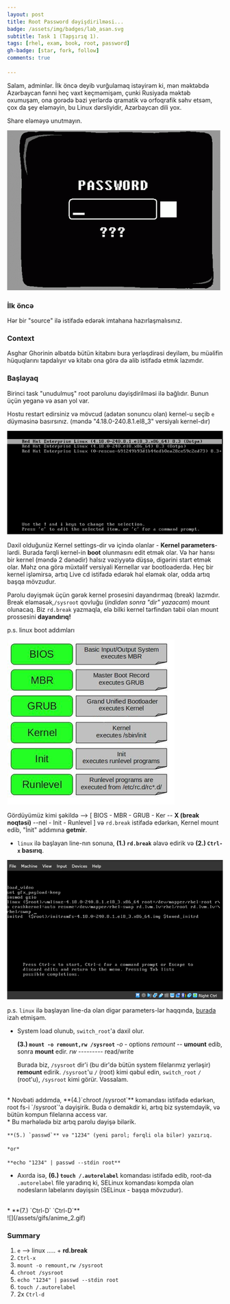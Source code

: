 ```yaml
---
layout: post
title: Root Password dəyişdirilməsi...
badge: /assets/img/badges/lab_asan.svg
subtitle: Task 1 (Tapşırıq 1).
tags: [rhel, exam, book, root, password]
gh-badge: [star, fork, follow]
comments: true

---
```

Salam, adminlər. İlk öncə deyib vurğulamaq istəyirəm ki, mən məktəbdə Azərbaycan fənni heç vaxt keçməmişəm, çunki Rusiyada məktəb oxumuşam, ona gorədə bəzi yerlərdə qramatik və orfoqrafik səhv etsəm, çox da şey eləməyin, bu Linux dərsliyidir, Azərbaycan dili yox. 

Share eləməyə unutmayın.


![](/assets/gifs/anime_3.gif)


### İlk öncə

Hər bir "source" ilə istifadə edərək imtahana hazırlaşmalısınız.

### Context

Asghar Ghorinin əlbətdə bütün kitabını bura yerləşdirəsi deyiləm, bu müəlifin hüquqlarını tapdalıyır və kitabı ona görə də alib istifadə etmık lazımdır.

### Başlayaq

Birinci task "unudulmuş" root parolunu dəyişdirilməsi ilə bağlıdır. Bunun üçün yeganə və asan yol var.

Hostu restart edirsiniz və mövcud (adətən sonuncu olan) kernel-u seçib `e` düyməsinə basırsınız. (məndə "4.18.0-240.8.1.el8_3" versiyalı kernel-dır)

![](/assets/img/screenshots/Screen_0014.png)

Daxil olduğunüz Kernel settings-dir və içində olanlar - **Kernel parameters**-lərdi. Burada fərqli kernel-in **boot** olunmasını edit etmək olar. Və hər hansı bir kernel (məndə 2 dənədir) halsız vəziyyətə düşsə, digərini start etmək olar. Məhz ona görə müxtəlif versiyali Kernellar var bootloaderdə. Heç bir kernel işləmirsə, artıq Live cd istifadə edərək həl eləmək olar, odda artıq başqa mövzudur. 

Parolu dəyişmək üçün gərək kernel prosesini dayandırmaq (break) lazımdır. Break eləməsək,`/sysroot` qovluğu (*indidən sonra "dir" yazacam*) mount olunacaq. Biz `rd.break` yazmaqla, elə bilki kernel tərfindən təbii olan mount prossesini **dayandırıq!** 

p.s. linux boot addımları

![](/assets/img/img_1.jpg)

Gördüyümüz kimi şəkildə --> [ BIOS - MBR - GRUB - Ker -- **X (break noqtəsi)** --nel - Init - Runlevel ] və `rd.break` istifadə edərkən, Kernel mount edib, "İnit" addımına **getmir**.


* `linux` ilə başlayan line-nın sonuna, **(1.) `rd.break`** əlavə edirik və **(2.) `Ctrl-x` basırıq**. 

![](/assets/gifs/anime_1.gif)

p.s. `linux` ilə başlayan line-da olan digər parameters-lər haqqında, [burada](https://takeanote.info) izah etmişəm.
<br>
* System load olunub, `switch_root`'a daxil olur. 

    **(3.) `mount -o remount,rw /sysroot`**
*-o* - options
*remount* -- **umount** edib, sonra **mount** edir. 
*rw* --------- read/write

    Burada biz, `/sysroot` dir'i (bu dir'də bütün system filelarımız yerləşir) **remount** edirik. `/sysroot`'u `/` (root) kimi qəbul edin, `switch_root` `/` (root'u), `/sysroot` kimi görür. Vəssalam.
<br>
* Novbəti addımda, **(4.)`chroot /sysroot`** komandası istifadə edərkən, root fs-i `/sysroot`'a dəyişirik. Buda o deməkdir ki, artıq biz systemdəyik, və bütün kompun filelarına access var.
<br>
* Bu mərhələdə biz artıq parolu dəyişə bilərik.

    **(5.) `passwd`** və "1234" (yeni parol; fərqli ola bilər) yazırıq.

    *or*

    **echo "1234" | passwd --stdin root**

* Axırda isə, **(6.) `touch /.autorelabel`** komandası istifadə edib, root-da `.autorelabel` file yaradırıq ki, SELinux komandası kompda olan nodesların labelarını dəyişsin (SELinux - başqa mövzudur).
<br>
* **(7.) `Ctrl-D` `Ctrl-D`**
<br>
![](/assets/gifs/anime_2.gif)

### Summary

1. `e` --> linux ..... + **rd.break**
2. `Ctrl-x`
3. `mount -o remount,rw /sysroot`
4. `chroot /sysroot`
5. `echo "1234" | passwd --stdin root`
6. `touch /.autorelabel`
7. 2x `Ctrl-d` 
<br>
